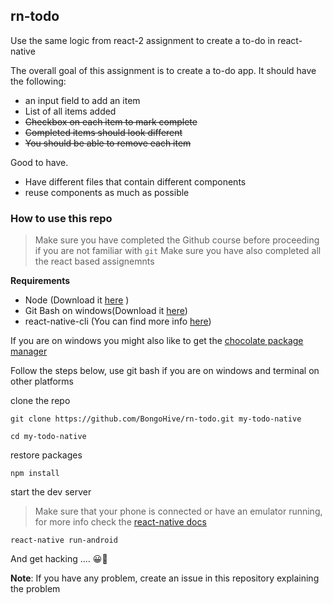 ## rn-todo
Use the same logic from react-2 assignment to create a to-do in react-native


The overall goal of this assignment is to create a to-do app.
It should have the following:

- an input field to add an item
- List of all items added
- <del>Checkbox on each item to mark complete</del>
- <del>Completed items should look different</del>
- <del>You should be able to remove each item</del>

Good to have.

- Have different files that contain different components
- reuse components as much as possible


### How to use this repo
> Make sure you have completed the Github course before proceeding if you are not familiar with `git`
> Make sure you have also completed all the react based assignemnts

**Requirements**

- Node (Download it [here](https://nodejs.org/en/download/) )
- Git Bash on windows(Download it [here](https://gitforwindows.org))
- react-native-cli (You can find more info [here](https://facebook.github.io/react-native/docs/getting-started))

If you are on windows you might also like to get the [chocolate package manager](https://chocolatey.org)

Follow the steps below, use git bash if you are on windows and terminal on other platforms

clone the repo

`git clone https://github.com/BongoHive/rn-todo.git my-todo-native` 

`cd my-todo-native`

restore packages

`npm install`

start the dev server
> Make sure that your phone is connected or have an emulator running, for more info check the [react-native docs](https://facebook.github.io/react-native/docs/getting-started)

`react-native run-android` 

And get hacking .... 😀🚀


**Note**: If you have any problem, create an issue in this repository explaining the problem

